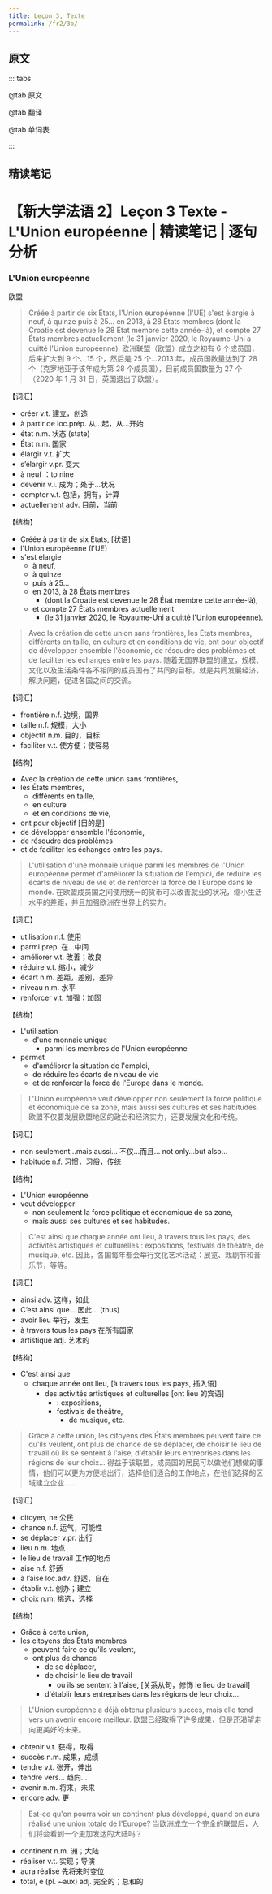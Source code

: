 ```yaml
---
title: Leçon 3, Texte
permalink: /fr2/3b/
---
```


## 原文

::: tabs

@tab 原文

@tab 翻译

@tab 单词表

:::

## 精读笔记

# 【新大学法语 2】Leçon 3 Texte - L'Union européenne | 精读笔记 | 逐句分析

### L'Union européenne

欧盟

> Créée à partir de six États, l'Union européenne (I'UE) s'est élargie à neuf, à quinze puis à 25... en 2013, à 28 États membres (dont la Croatie est devenue le 28 État membre cette année-là), et compte 27 États membres actuellement (le 31 janvier 2020, le Royaume-Uni a quitté l'Union européenne).
> 欧洲联盟（欧盟）成立之初有 6 个成员国，后来扩大到 9 个、15 个，然后是 25 个…2013 年，成员国数量达到了 28 个（克罗地亚于该年成为第 28 个成员国），目前成员国数量为 27 个（2020 年 1 月 31 日，英国退出了欧盟）。

【词汇】

- créer v.t. 建立，创造
- à partir de loc.prép. 从…起，从…开始
- état n.m. 状态 (state)
- État n.m. 国家
- élargir v.t. 扩大
- s’élargir v.pr. 变大
- à neuf ：to nine
- devenir v.i. 成为；处于…状况
- compter v.t. 包括，拥有，计算
- actuellement adv. 目前，当前

【结构】

- Créée à partir de six États, [状语]
- l'Union européenne (I'UE)
- s'est élargie
  - à neuf,
  - à quinze
  - puis à 25...
  - en 2013, à 28 États membres
    - (dont la Croatie est devenue le 28 État membre cette année-là),
  - et compte 27 États membres actuellement
    - (le 31 janvier 2020, le Royaume-Uni a quitté l'Union européenne).

> Avec la création de cette union sans frontières, les États membres, différents en taille, en culture et en conditions de vie, ont pour objectif de développer ensemble l'économie, de résoudre des problèmes et de faciliter les échanges entre les pays.
> 随着无国界联盟的建立，规模、文化以及生活条件各不相同的成员国有了共同的目标，就是共同发展经济，解决问题，促进各国之间的交流。

【词汇】

- frontière n.f. 边境，国界
- taille n.f. 规模，大小
- objectif n.m. 目的，目标
- faciliter v.t. 使方便；使容易

【结构】

- Avec la création de cette union sans frontières,
- les États membres,
  - différents en taille,
  - en culture
  - et en conditions de vie,
- ont pour objectif [目的是]
- de développer ensemble l'économie,
- de résoudre des problèmes
- et de faciliter les échanges entre les pays.

> L'utilisation d'une monnaie unique parmi les membres de l'Union européenne permet d'améliorer la situation de l'emploi, de réduire les écarts de niveau de vie et de renforcer la force de l'Europe dans le monde.
> 在欧盟成员国之间使用统一的货币可以改善就业的状况，缩小生活水平的差距，并且加强欧洲在世界上的实力。

【词汇】

- utilisation n.f. 使用
- parmi prep. 在…中间
- améliorer v.t. 改善；改良
- réduire v.t. 缩小，减少
- écart n.m. 差距，差别，差异
- niveau n.m. 水平
- renforcer v.t. 加强；加固

【结构】

- L'utilisation
  - d'une monnaie unique
    - parmi les membres de l'Union européenne
- permet
  - d'améliorer la situation de l'emploi,
  - de réduire les écarts de niveau de vie
  - et de renforcer la force de l'Europe dans le monde.

> L'Union européenne veut développer non seulement la force politique et économique de sa zone, mais aussi ses cultures et ses habitudes.
> 欧盟不仅要发展欧盟地区的政治和经济实力，还要发展文化和传统。

【词汇】

- non seulement…mais aussi…
  不仅…而且…
  not only…but also…
- habitude n.f. 习惯，习俗，传统

【结构】

- L'Union européenne
- veut développer
  - non seulement la force politique et économique de sa zone,
  - mais aussi ses cultures et ses habitudes.

> C'est ainsi que chaque année ont lieu, à travers tous les pays, des activités artistiques et culturelles : expositions, festivals de théâtre, de musique, etc.
> 因此，各国每年都会举行文化艺术活动：展览、戏剧节和音乐节，等等。

【词汇】

- ainsi adv. 这样，如此
- C’est ainsi que… 因此… (thus)
- avoir lieu 举行，发生
- à travers tous les pays 在所有国家
- artistique adj. 艺术的

【结构】

- C'est ainsi que
  - chaque année ont lieu, [à travers tous les pays, 插入语]
    - des activités artistiques et culturelles [ont lieu 的宾语]
      - : expositions,
      - festivals de théâtre,
        - de musique, etc.

> Grâce à cette union, les citoyens des États membres peuvent faire ce qu'ils veulent, ont plus de chance de se déplacer, de choisir le lieu de travail où ils se sentent à l'aise, d'établir leurs entreprises dans les régions de leur choix...
> 得益于该联盟，成员国的居民可以做他们想做的事情，他们可以更为方便地出行，选择他们适合的工作地点，在他们选择的区域建立企业……

【词汇】

- citoyen, ne 公民
- chance n.f. 运气，可能性
- se déplacer v.pr. 出行
- lieu n.m. 地点
- le lieu de travail 工作的地点
- aise n.f. 舒适
- à l’aise loc.adv. 舒适，自在
- établir v.t. 创办；建立
- choix n.m. 挑选，选择

【结构】

- Grâce à cette union,
- les citoyens des États membres
  - peuvent faire ce qu'ils veulent,
  - ont plus de chance
    - de se déplacer,
    - de choisir le lieu de travail
      - où ils se sentent à l'aise, [关系从句，修饰 le lieu de travail]
    - d'établir leurs entreprises dans les régions de leur choix...

> L'Union européenne a déjà obtenu plusieurs succès, mais elle tend vers un avenir encore meilleur.
> 欧盟已经取得了许多成果，但是还渴望走向更美好的未来。

- obtenir v.t. 获得，取得
- succès n.m. 成果，成绩
- tendre v.t. 张开，伸出
- tendre vers… 趋向…
- avenir n.m. 将来，未来
- encore adv. 更

> Est-ce qu'on pourra voir un continent plus développé, quand on aura réalisé une union totale de l'Europe?
> 当欧洲成立一个完全的联盟后，人们将会看到一个更加发达的大陆吗？

- continent n.m. 洲；大陆
- réaliser v.t. 实现；导演
- aura réalisé 先将来时变位
- total, e (pl. ~aux) adj. 完全的；总和的
